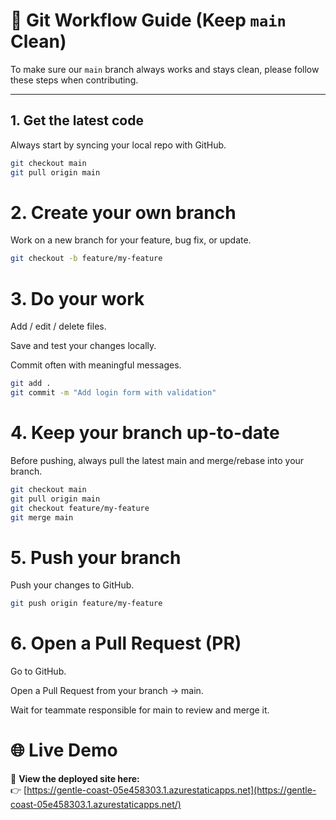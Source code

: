 # 🌱 Git Workflow Guide (Keep `main` Clean)

To make sure our `main` branch always works and stays clean, please follow these steps when contributing.

---

## 1. Get the latest code

Always start by syncing your local repo with GitHub.

```bash
git checkout main
git pull origin main
```

# 2. Create your own branch

Work on a new branch for your feature, bug fix, or update.

```bash
git checkout -b feature/my-feature
```

# 3. Do your work

Add / edit / delete files.

Save and test your changes locally.

Commit often with meaningful messages.

```bash
git add .
git commit -m "Add login form with validation"
```

# 4. Keep your branch up-to-date

Before pushing, always pull the latest main and merge/rebase into your branch.

```bash
git checkout main
git pull origin main
git checkout feature/my-feature
git merge main
```

# 5. Push your branch

Push your changes to GitHub.

```bash
git push origin feature/my-feature
```

# 6. Open a Pull Request (PR)

Go to GitHub.

Open a Pull Request from your branch → main.

Wait for teammate responsible for main to review and merge it.

# 🌐 Live Demo

🚀 **View the deployed site here:**  
👉 [https://gentle-coast-05e458303.1.azurestaticapps.net](https://gentle-coast-05e458303.1.azurestaticapps.net/)

